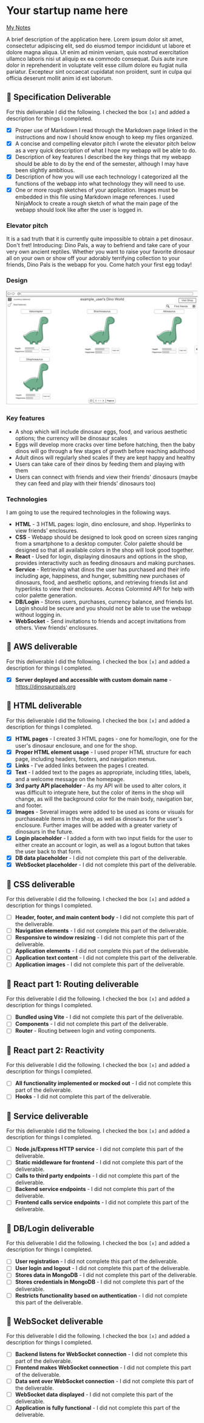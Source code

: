 # Your startup name here

[My Notes](notes.md)

A brief description of the application here. Lorem ipsum dolor sit amet, consectetur adipiscing elit, sed do eiusmod tempor incididunt ut labore et dolore magna aliqua. Ut enim ad minim veniam, quis nostrud exercitation ullamco laboris nisi ut aliquip ex ea commodo consequat. Duis aute irure dolor in reprehenderit in voluptate velit esse cillum dolore eu fugiat nulla pariatur. Excepteur sint occaecat cupidatat non proident, sunt in culpa qui officia deserunt mollit anim id est laborum.

## 🚀 Specification Deliverable

For this deliverable I did the following. I checked the box `[x]` and added a description for things I completed.

- [x] Proper use of Markdown
I read through the Markdown page linked in the instructions and now I should know enough to keep my files organized.
- [x] A concise and compelling elevator pitch
I wrote the elevator pitch below as a very quick description of what I hope my webapp will be able to do.
- [x] Description of key features
I described the key things that my webapp should be able to do by the end of the semester, although I may have been slightly ambitious.
- [x] Description of how you will use each technology
I categorized all the functions of the webapp into what technology they will need to use.
- [x] One or more rough sketches of your application. Images must be embedded in this file using Markdown image references.
I used NinjaMock to create a rough sketch of what the main page of the webapp should look like after the user is logged in.

### Elevator pitch

It is a sad truth that it is currently quite impossible to obtain a pet dinosaur. Don't fret! Introducing: Dino Pals, a way to befriend and take care of your very own ancient reptiles. Whether you want to raise your favorite dinosaur all on your own or show off your adorably terrifying collection to your friends, Dino Pals is the webapp for you. Come hatch your first egg today!

### Design

![Design image](mock-dino-UI.png)

### Key features

- A shop which will include dinosaur eggs, food, and various aesthetic options; the currency will be dinosaur scales
- Eggs will develop more cracks over time before hatching, then the baby dinos will go through a few stages of growth before reaching adulthood
- Adult dinos will regularly shed scales if they are kept happy and healthy
- Users can take care of their dinos by feeding them and playing with them
- Users can connect with friends and view their friends' dinosaurs (maybe they can feed and play with their friends' dinosaurs too)

### Technologies

I am going to use the required technologies in the following ways.

- **HTML** - 3 HTML pages: login, dino enclosure, and shop. Hyperlinks to view friends' enclosures.
- **CSS** - Webapp should be designed to look good on screen sizes ranging from a smartphone to a desktop computer. Color palette should be designed so that all available colors in the shop will look good together.
- **React** - Used for login, displaying dinosaurs and options in the shop, provides interactivity such as feeding dinosaurs and making purchases.
- **Service** - Retrieving what dinos the user has purchased and their info including age, happiness, and hunger, submitting new purchases of dinosaurs, food, and aesthetic options, and retrieving friends list and hyperlinks to view their enclosures. Access Colormind API for help with color palette generation.
- **DB/Login** - Stores users, purchases, currency balance, and friends list. Login should be secure and you should not be able to use the webapp without logging in.
- **WebSocket** - Send invitations to friends and accept invitations from others. View friends' enclosures.

## 🚀 AWS deliverable

For this deliverable I did the following. I checked the box `[x]` and added a description for things I completed.

- [x] **Server deployed and accessible with custom domain name** - https://dinosaurpals.org

## 🚀 HTML deliverable

For this deliverable I did the following. I checked the box `[x]` and added a description for things I completed.

- [x] **HTML pages** - I created 3 HTML pages - one for home/login, one for the user's dinosaur enclosure, and one for the shop.
- [x] **Proper HTML element usage** - I used proper HTML structure for each page, including headers, footers, and navigation menus.
- [x] **Links** - I've added links between the pages I created.
- [x] **Text** - I added text to the pages as appropriate, including titles, labels, and a welcome message on the homepage.
- [x] **3rd party API placeholder** - As my API will be used to alter colors, it was difficult to integrate here, but the color of items in the shop will change, as will the background color for the main body, navigation bar, and footer.
- [x] **Images** - Several images were added to be used as icons or visuals for purchaseable items in the shop, as well as dinosaurs for the user's enclosure. Further images will be added with a greater variety of dinosaurs in the future.
- [x] **Login placeholder** - I added a form with two input fields for the user to either create an account or login, as well as a logout button that takes the user back to that form.
- [x] **DB data placeholder** - I did not complete this part of the deliverable.
- [x] **WebSocket placeholder** - I did not complete this part of the deliverable.

## 🚀 CSS deliverable

For this deliverable I did the following. I checked the box `[x]` and added a description for things I completed.

- [ ] **Header, footer, and main content body** - I did not complete this part of the deliverable.
- [ ] **Navigation elements** - I did not complete this part of the deliverable.
- [ ] **Responsive to window resizing** - I did not complete this part of the deliverable.
- [ ] **Application elements** - I did not complete this part of the deliverable.
- [ ] **Application text content** - I did not complete this part of the deliverable.
- [ ] **Application images** - I did not complete this part of the deliverable.

## 🚀 React part 1: Routing deliverable

For this deliverable I did the following. I checked the box `[x]` and added a description for things I completed.

- [ ] **Bundled using Vite** - I did not complete this part of the deliverable.
- [ ] **Components** - I did not complete this part of the deliverable.
- [ ] **Router** - Routing between login and voting components.

## 🚀 React part 2: Reactivity

For this deliverable I did the following. I checked the box `[x]` and added a description for things I completed.

- [ ] **All functionality implemented or mocked out** - I did not complete this part of the deliverable.
- [ ] **Hooks** - I did not complete this part of the deliverable.

## 🚀 Service deliverable

For this deliverable I did the following. I checked the box `[x]` and added a description for things I completed.

- [ ] **Node.js/Express HTTP service** - I did not complete this part of the deliverable.
- [ ] **Static middleware for frontend** - I did not complete this part of the deliverable.
- [ ] **Calls to third party endpoints** - I did not complete this part of the deliverable.
- [ ] **Backend service endpoints** - I did not complete this part of the deliverable.
- [ ] **Frontend calls service endpoints** - I did not complete this part of the deliverable.

## 🚀 DB/Login deliverable

For this deliverable I did the following. I checked the box `[x]` and added a description for things I completed.

- [ ] **User registration** - I did not complete this part of the deliverable.
- [ ] **User login and logout** - I did not complete this part of the deliverable.
- [ ] **Stores data in MongoDB** - I did not complete this part of the deliverable.
- [ ] **Stores credentials in MongoDB** - I did not complete this part of the deliverable.
- [ ] **Restricts functionality based on authentication** - I did not complete this part of the deliverable.

## 🚀 WebSocket deliverable

For this deliverable I did the following. I checked the box `[x]` and added a description for things I completed.

- [ ] **Backend listens for WebSocket connection** - I did not complete this part of the deliverable.
- [ ] **Frontend makes WebSocket connection** - I did not complete this part of the deliverable.
- [ ] **Data sent over WebSocket connection** - I did not complete this part of the deliverable.
- [ ] **WebSocket data displayed** - I did not complete this part of the deliverable.
- [ ] **Application is fully functional** - I did not complete this part of the deliverable.
